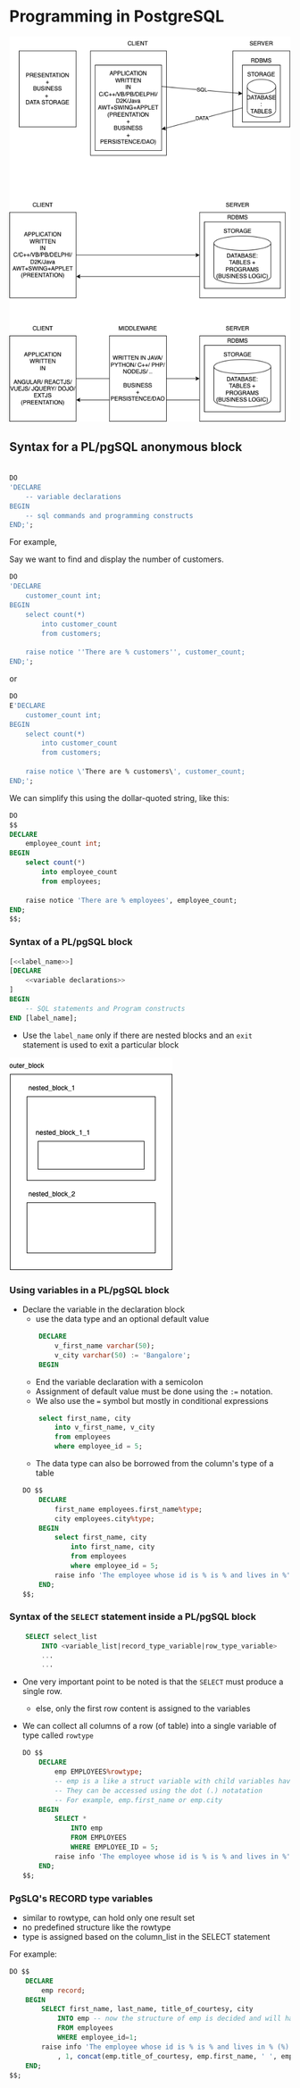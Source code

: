 # Programming in PostgreSQL

![](./images/concept1.dio.png)

## Syntax for a PL/pgSQL anonymous block

```sql

DO
'DECLARE
    -- variable declarations
BEGIN
    -- sql commands and programming constructs
END;';

```

For example,

Say we want to find and display the number of customers.

```sql
DO
'DECLARE
    customer_count int;
BEGIN
    select count(*)
        into customer_count
        from customers;

    raise notice ''There are % customers'', customer_count;
END;';
```

or

```sql
DO
E'DECLARE
    customer_count int;
BEGIN
    select count(*)
        into customer_count
        from customers;

    raise notice \'There are % customers\', customer_count;
END;';
```

We can simplify this using the dollar-quoted string, like this:

```sql
DO
$$
DECLARE
    employee_count int;
BEGIN
    select count(*)
        into employee_count
        from employees;

    raise notice 'There are % employees', employee_count;
END;
$$;
```

### Syntax of a PL/pgSQL block

```sql
[<<label_name>>]
[DECLARE
    <<variable declarations>>
]
BEGIN
    -- SQL statements and Program constructs
END [label_name];

```

-   Use the `label_name` only if there are nested blocks and an `exit` statement is used to exit a particular block

![](./images/nested-blocks.dio.png)

### Using variables in a PL/pgSQL block

-   Declare the variable in the declaration block
    -   use the data type and an optional default value
    ```sql
        DECLARE
            v_first_name varchar(50);
            v_city varchar(50) := 'Bangalore';
        BEGIN
    ```
    -   End the variable declaration with a semicolon
    -   Assignment of default value must be done using the `:=` notation.
    -   We also use the `=` symbol but mostly in conditional expressions
    ```sql
        select first_name, city
            into v_first_name, v_city
            from employees
            where employee_id = 5;
    ```
    -   The data type can also be borrowed from the column's type of a table
    ```sql
    DO $$
        DECLARE
            first_name employees.first_name%type;
            city employees.city%type;
        BEGIN
            select first_name, city
                into first_name, city
                from employees
                where employee_id = 5;
            raise info 'The employee whose id is % is % and lives in %', 5, first_name, city;
        END;
    $$;
    ```

### Syntax of the `SELECT` statement inside a PL/pgSQL block

```sql
    SELECT select_list
        INTO <variable_list|record_type_variable|row_type_variable>
        ...
        ...
```

-   One very important point to be noted is that the `SELECT` must produce a single row.
    -   else, only the first row content is assigned to the variables
-   We can collect all columns of a row (of table) into a single variable of type called `rowtype`

    ```sql
    DO $$
        DECLARE
            emp EMPLOYEES%rowtype;
            -- emp is a like a struct variable with child variables having the same name as the columns of EMPLOYEES table
            -- They can be accessed using the dot (.) notatation
            -- For example, emp.first_name or emp.city
        BEGIN
            SELECT *
                INTO emp
                FROM EMPLOYEES
                WHERE EMPLOYEE_ID = 5;
            raise info 'The employee whose id is % is % and lives in %', 5, emp.first_name, emp.city;
        END;
    $$;
    ```

### PgSLQ's RECORD type variables

-   similar to rowtype, can hold only one result set
-   no predefined structure like the rowtype
-   type is assigned based on the column_list in the SELECT statement

For example:

```sql
DO $$
    DECLARE
        emp record;
    BEGIN
        SELECT first_name, last_name, title_of_courtesy, city
            INTO emp -- now the structure of emp is decided and will have the child variables: first_name, last_name, title_of_courtesy, city
            FROM employees
            WHERE employee_id=1;
        raise info 'The employee whose id is % is % and lives in % (%)'
			, 1, concat(emp.title_of_courtesy, emp.first_name, ' ', emp.last_name), emp.city, emp.country;
    END;
$$;
```
